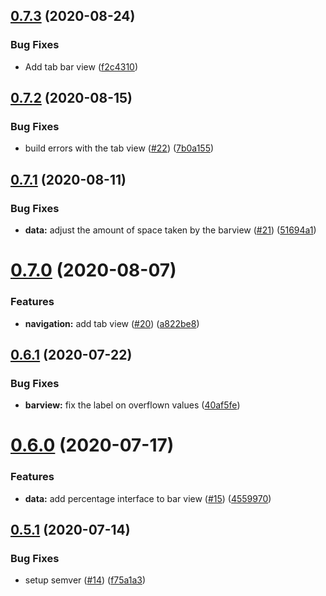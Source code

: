 ## [0.7.3](https://github.com/LucasCarioca/QuickComponents/compare/v0.7.2...v0.7.3) (2020-08-24)


### Bug Fixes

* Add tab bar view ([f2c4310](https://github.com/LucasCarioca/QuickComponents/commit/f2c431011c844bb9d460d64175e64928717d02a5))

## [0.7.2](https://github.com/LucasCarioca/QuickComponents/compare/v0.7.1...v0.7.2) (2020-08-15)


### Bug Fixes

* build errors with the tab view ([#22](https://github.com/LucasCarioca/QuickComponents/issues/22)) ([7b0a155](https://github.com/LucasCarioca/QuickComponents/commit/7b0a15575448dfa9cb84fb7278f339ef49ab68bc))

## [0.7.1](https://github.com/LucasCarioca/QuickComponents/compare/v0.7.0...v0.7.1) (2020-08-11)


### Bug Fixes

* **data:** adjust the amount of space taken by the barview ([#21](https://github.com/LucasCarioca/QuickComponents/issues/21)) ([51694a1](https://github.com/LucasCarioca/QuickComponents/commit/51694a174c42f5b48f6feddd4b57cded69646c01))

# [0.7.0](https://github.com/LucasCarioca/QuickComponents/compare/v0.6.1...v0.7.0) (2020-08-07)


### Features

* **navigation:** add tab view ([#20](https://github.com/LucasCarioca/QuickComponents/issues/20)) ([a822be8](https://github.com/LucasCarioca/QuickComponents/commit/a822be8521496dc5fdaa458586579afa67d124d9))

## [0.6.1](https://github.com/LucasCarioca/QuickComponents/compare/v0.6.0...v0.6.1) (2020-07-22)


### Bug Fixes

* **barview:** fix the label on overflown values ([40af5fe](https://github.com/LucasCarioca/QuickComponents/commit/40af5fef30581b4ad31cd4030807a6c874bfb19e))

# [0.6.0](https://github.com/LucasCarioca/QuickComponents/compare/v0.5.1...v0.6.0) (2020-07-17)


### Features

* **data:** add percentage interface to bar view ([#15](https://github.com/LucasCarioca/QuickComponents/issues/15)) ([4559970](https://github.com/LucasCarioca/QuickComponents/commit/45599701a3afcd37fea0c51ba9424395492c9c6d))

## [0.5.1](https://github.com/LucasCarioca/QuickComponents/compare/v0.5.0...v0.5.1) (2020-07-14)


### Bug Fixes

* setup semver ([#14](https://github.com/LucasCarioca/QuickComponents/issues/14)) ([f75a1a3](https://github.com/LucasCarioca/QuickComponents/commit/f75a1a3fe0984b05c4dd2eaccd4ad2b02f045aa6))
